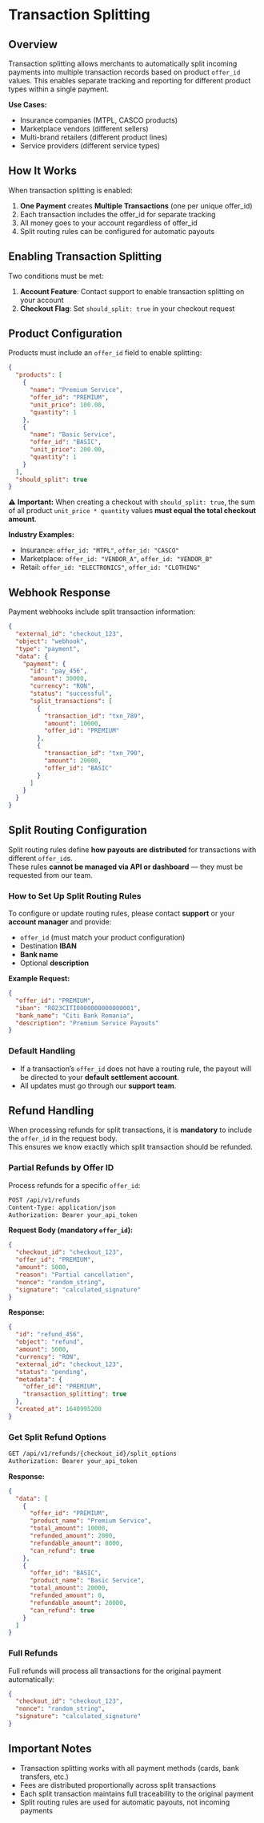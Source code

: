# Transaction Splitting

## Overview

Transaction splitting allows merchants to automatically split incoming payments into multiple transaction records based on product `offer_id` values. This enables separate tracking and reporting for different product types within a single payment.

**Use Cases:**
- Insurance companies (MTPL, CASCO products)
- Marketplace vendors (different sellers)
- Multi-brand retailers (different product lines)
- Service providers (different service types)

## How It Works

When transaction splitting is enabled:
1. **One Payment** creates **Multiple Transactions** (one per unique offer_id)
2. Each transaction includes the offer_id for separate tracking
3. All money goes to your account regardless of offer_id
4. Split routing rules can be configured for automatic payouts

## Enabling Transaction Splitting

Two conditions must be met:
1. **Account Feature**: Contact support to enable transaction splitting on your account
2. **Checkout Flag**: Set `should_split: true` in your checkout request

## Product Configuration

Products must include an `offer_id` field to enable splitting:

```json
{
  "products": [
    {
      "name": "Premium Service",
      "offer_id": "PREMIUM",
      "unit_price": 100.00,
      "quantity": 1
    },
    {
      "name": "Basic Service",
      "offer_id": "BASIC",
      "unit_price": 200.00,
      "quantity": 1
    }
  ],
  "should_split": true
}
```

⚠️ **Important:** When creating a checkout with `should_split: true`, the sum of all product `unit_price * quantity` values **must equal the total checkout amount**.

**Industry Examples:**
- Insurance: `offer_id: "MTPL"`, `offer_id: "CASCO"`
- Marketplace: `offer_id: "VENDOR_A"`, `offer_id: "VENDOR_B"`
- Retail: `offer_id: "ELECTRONICS"`, `offer_id: "CLOTHING"`

## Webhook Response

Payment webhooks include split transaction information:

```json
{
  "external_id": "checkout_123",
  "object": "webhook",
  "type": "payment",
  "data": {
    "payment": {
      "id": "pay_456",
      "amount": 30000,
      "currency": "RON",
      "status": "successful",
      "split_transactions": [
        {
          "transaction_id": "txn_789",
          "amount": 10000,
          "offer_id": "PREMIUM"
        },
        {
          "transaction_id": "txn_790",
          "amount": 20000,
          "offer_id": "BASIC"
        }
      ]
    }
  }
}
```

## Split Routing Configuration

Split routing rules define **how payouts are distributed** for transactions with different `offer_id`s.  
These rules **cannot be managed via API or dashboard** — they must be requested from our team.  

### How to Set Up Split Routing Rules
To configure or update routing rules, please contact **support** or your **account manager** and provide:  
- `offer_id` (must match your product configuration)  
- Destination **IBAN**  
- **Bank name**  
- Optional **description**  

**Example Request:**  
```json
{
  "offer_id": "PREMIUM",
  "iban": "RO23CITI0000000000000001",
  "bank_name": "Citi Bank Romania",
  "description": "Premium Service Payouts"
}
```

### Default Handling
- If a transaction’s `offer_id` does not have a routing rule, the payout will be directed to your **default settlement account**.  
- All updates must go through our **support team**.  

## Refund Handling

When processing refunds for split transactions, it is **mandatory** to include the `offer_id` in the request body.  
This ensures we know exactly which split transaction should be refunded.  

### Partial Refunds by Offer ID

Process refunds for a specific `offer_id`:

```bash
POST /api/v1/refunds
Content-Type: application/json
Authorization: Bearer your_api_token
```

**Request Body (mandatory `offer_id`):**
```json
{
  "checkout_id": "checkout_123",
  "offer_id": "PREMIUM",
  "amount": 5000,
  "reason": "Partial cancellation",
  "nonce": "random_string",
  "signature": "calculated_signature"
}
```

**Response:**
```json
{
  "id": "refund_456",
  "object": "refund",
  "amount": 5000,
  "currency": "RON",
  "external_id": "checkout_123",
  "status": "pending",
  "metadata": {
    "offer_id": "PREMIUM",
    "transaction_splitting": true
  },
  "created_at": 1640995200
}
```

### Get Split Refund Options
```bash
GET /api/v1/refunds/{checkout_id}/split_options
Authorization: Bearer your_api_token
```

**Response:**
```json
{
  "data": [
    {
      "offer_id": "PREMIUM",
      "product_name": "Premium Service",
      "total_amount": 10000,
      "refunded_amount": 2000,
      "refundable_amount": 8000,
      "can_refund": true
    },
    {
      "offer_id": "BASIC",
      "product_name": "Basic Service",
      "total_amount": 20000,
      "refunded_amount": 0,
      "refundable_amount": 20000,
      "can_refund": true
    }
  ]
}
```

### Full Refunds

Full refunds will process all transactions for the original payment automatically:

```json
{
  "checkout_id": "checkout_123",
  "nonce": "random_string",
  "signature": "calculated_signature"
}
```

## Important Notes

- Transaction splitting works with all payment methods (cards, bank transfers, etc.)
- Fees are distributed proportionally across split transactions
- Each split transaction maintains full traceability to the original payment
- Split routing rules are used for automatic payouts, not incoming payments
